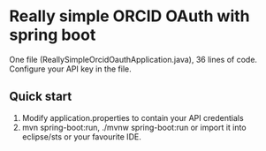 Really simple ORCID OAuth with spring boot
==========================================
One file (ReallySimpleOrcidOauthApplication.java), 36 lines of code.  Configure your API key in the file.

Quick start
-----------
1. Modify application.properties to contain your API credentials
2. mvn spring-boot:run, ./mvnw spring-boot:run or import it into eclipse/sts or your favourite IDE.